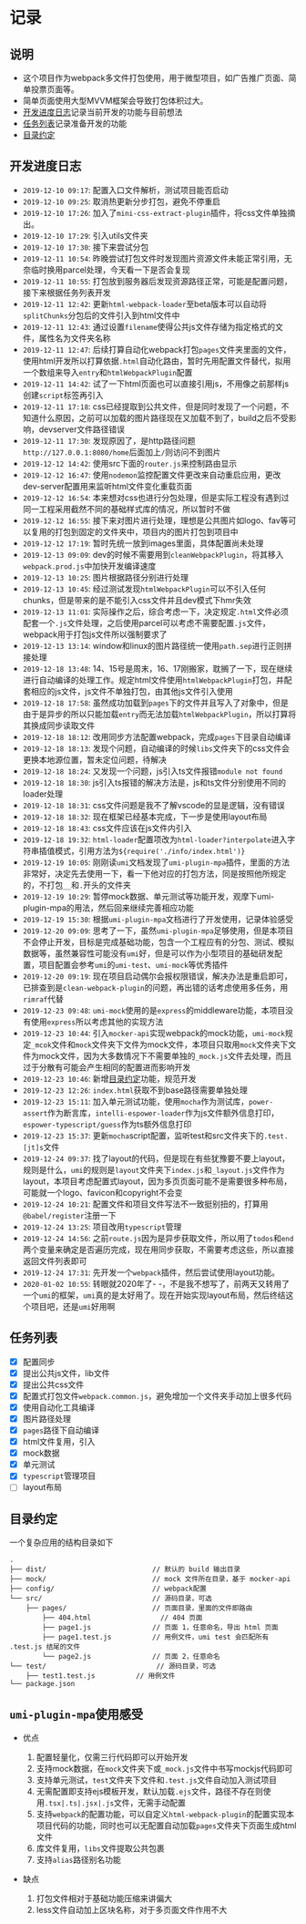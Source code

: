 # 记录

## 说明

- 这个项目作为webpack多文件打包使用，用于微型项目，如广告推广页面、简单投票页面等。
- 简单页面使用大型MVVM框架会导致打包体积过大。
- [开发进度日志](#开发进度日志)记录当前开发的功能与目前想法
- [任务列表](#任务列表)记录准备开发的功能
- [目录约定](#目录约定)

## 开发进度日志

- `2019-12-10 09:17`: 配置入口文件解析，测试项目能否启动
- `2019-12-10 09:25`: 取消热更新分步打包，避免不停重启
- `2019-12-10 17:26`: 加入了`mini-css-extract-plugin`插件，将css文件单独摘出。
- `2019-12-10 17:29`: 引入utils文件夹
- `2019-12-10 17:30`: 接下来尝试分包
- `2019-12-11 10:54`: 昨晚尝试打包文件时发现图片资源文件未能正常引用，无奈临时换用parcel处理，今天看一下是否会复现
- `2019-12-11 10:55`: 打包放到服务器后发现资源路径正常，可能是配置问题，接下来根据任务列表开发
- `2019-12-11 12:42`: 更新`html-webpack-loader`至beta版本可以自动将`splitChunks`分包后的文件引入到html文件中
- `2019-12-11 12:43`: 通过设置`filename`使得公共js文件存储为指定格式的文件，属性名为文件夹名称
- `2019-12-11 12:47`: 后续打算自动化webpack打包`pages`文件夹里面的文件，使用html开发所以打算依据`.html`自动化路由，暂时先用配置文件替代，拟用一个数组来导入`entry`和`htmlWebpackPlugin`配置
- `2019-12-11 14:42`: 试了一下html页面也可以直接引用js，不用像之前那样js创建`script`标签再引入
- `2019-12-11 17:18`: css已经提取到公共文件，但是同时发现了一个问题，不知道什么原因，之前可以加载的图片路径现在又加载不到了，build之后不受影响，devserver文件路径错误
- `2019-12-11 17:30`: 发现原因了，是http路径问题`http://127.0.0.1:8080/home`后面加上`/`则访问不到图片
- `2019-12-12 14:42`: 使用src下面的`router.js`来控制路由显示
- `2019-12-12 16:47`: 使用`nodemon`监控配置文件更改来自动重启应用，更改dev-server配置用来监听html文件变化重载页面
- `2019-12-12 16:54`: 本来想对css也进行分包处理，但是实际工程没有遇到过同一工程采用截然不同的基础样式库的情况，所以暂时不做
- `2019-12-12 16:55`: 接下来对图片进行处理，理想是公共图片如logo、fav等可以复用的打包到固定的文件夹中，项目内的图片打包到项目中
- `2019-12-12 17:19`: 暂时先统一放到images里面，具体配置尚未处理
- `2019-12-13 09:09`: dev的时候不需要用到`cleanWebpackPlugin`，将其移入`webpack.prod.js`中加快开发编译速度
- `2019-12-13 10:25`: 图片根据路径分别进行处理
- `2019-12-13 10:45`: 经过测试发现`htmlWebpackPlugin`可以不引入任何chunks，但是带来的是不能引入css文件并且dev模式下hmr失效
- `2019-12-13 11:01`: 实际操作之后，综合考虑一下，决定规定`.html`文件必须配套一个`.js`文件处理，之后使用parcel可以考虑不需要配置`.js`文件，webpack用于打包js文件所以强制要求了
- `2019-12-13 13:14`: window和linux的图片路径统一使用`path.sep`进行正则拼接处理
- `2019-12-18 13:48`: 14、15号是周末，16、17刚搬家，耽搁了一下，现在继续进行自动编译的处理工作。规定html文件使用`htmlWebpackPlugin`打包，并配套相应的js文件，js文件不单独打包，由其他js文件引入使用
- `2019-12-18 17:58`: 虽然成功加载到`pages`下的文件并且写入了对象中，但是由于是异步的所以只能加载`entry`而无法加载`htmlWebpackPlugin`，所以打算将其换成同步读取文件
- `2019-12-18 18:12`: 改用同步方法配置webpack，完成`pages`下目录自动编译
- `2019-12-18 18:13`: 发现个问题，自动编译的时候`libs`文件夹下的css文件会更换本地源位置，暂未定位问题，待解决
- `2019-12-18 18:24`: 又发现一个问题，js引入ts文件报错`module not found`
- `2019-12-18 18:30`: js引入ts报错的解决方法是，js和ts文件分别使用不同的loader处理
- `2019-12-18 18:31`: css文件问题是我不了解vscode的显是逻辑，没有错误
- `2019-12-18 18:32`: 现在框架已经基本完成，下一步是使用layout布局
- `2019-12-18 18:43`: css文件应该在js文件内引入
- `2019-12-18 19:32`: `html-loader`配置项改为`html-loader?interpolate`进入字符串插值模式，引用方法为`${require('./info/index.html')}`
- `2019-12-19 10:05`: 刚刚读`umi`文档发现了`umi-plugin-mpa`插件，里面的方法非常好，决定先去使用一下，看一下他对应的打包方法，同是按照他所规定的，不打包`__`和`.`开头的文件夹
- `2019-12-19 10:29`: 暂停mock数据、单元测试等功能开发，观摩下umi-plugin-mpa的用法，然后回来继续完善相应功能
- `2019-12-19 15:30`: 根据`umi-plugin-mpa`文档进行了开发使用，记录体验感受
- `2019-12-20 09:09`: 思考了一下，虽然`umi-plugin-mpa`足够使用，但是本项目不会停止开发，目标是完成基础功能，包含一个工程应有的分包、测试、模拟数据等，虽然兼容性可能没有`umi`好，但是可以作为小型项目的基础研发配置，项目配置会参考`umi`的`umi-test`、`umi-mock`等优秀插件
- `2019-12-20 09:19`: 现在项目启动偶尔会报权限错误，解决办法是重启即可，已排查到是`clean-webpack-plugin`的问题，再出错的话考虑使用多任务，用`rimraf`代替
- `2019-12-23 09:48`: `umi-mock`使用的是`express`的middleware功能，本项目没有使用`express`所以考虑其他的实现方法
- `2019-12-23 10:44`: 引入`mocker-api`实现webpack的mock功能，`umi-mock`规定`_mcok`文件和`mock`文件夹下文件为mock文件，本项目只取用`mock`文件夹下文件为mock文件，因为大多数情况下不需要单独的`_mock.js`文件去处理，而且过于分散有可能会产生相同的配置进而影响开发
- `2019-12-23 10:46`: 新增[目录约定](#目录约定)功能，规范开发
- `2019-12-23 12:26`: `index.html`获取不到base路径需要单独处理
- `2019-12-23 15:11`: 加入单元测试功能，使用`mocha`作为测试库，`power-assert`作为断言库，`intelli-espower-loader`作为js文件额外信息打印，`espower-typescript/guess`作为ts额外信息打印
- `2019-12-23 15:37`: 更新`mocha`script配置，监听test和src文件夹下的`.test.[jt]s`文件
- `2019-12-24 09:37`: 找了layout的代码，但是现在有些犹豫要不要上layout，规则是什么，`umi`的规则是`layout`文件夹下`index.js`和`_layout.js`文件作为layout，本项目考虑配置式layout，因为多页页面可能不是需要很多种布局，可能就一个logo、favicon和copyright不会变
- `2019-12-24 10:21`: 配置文件和项目文件写法不一致挺别扭的，打算用`@babel/register`注册一下
- `2019-12-24 13:25`: 项目改用`typescript`管理
- `2019-12-24 14:56`: 之前`route.js`因为是异步获取文件，所以用了`todos`和`end`两个变量来确定是否遍历完成，现在用同步获取，不需要考虑这些，所以直接返回文件列表即可
- `2019-12-24 17:31`: 先开发一个`webpack`插件，然后尝试使用layout功能。
- `2020-01-02 10:55`: 转眼就2020年了- -，不是我不想写了，前两天又转用了一个`umi`的框架，`umi`真的是太好用了。现在开始实现layout布局，然后终结这个项目吧，还是`umi`好用啊

## 任务列表

- [x] 配置同步
- [x] 提出公共js文件，lib文件
- [x] 提出公共css文件
- [x] 配置式打包文件`webpack.common.js`，避免增加一个文件夹手动加上很多代码
- [x] 使用自动化工具编译
- [x] 图片路径处理
- [x] `pages`路径下自动编译
- [x] html文件复用，引入
- [x] mock数据
- [x] 单元测试
- [x] `typescript`管理项目
- [ ] layout布局

## 目录约定

一个复杂应用的结构目录如下

``` (text)
.
├── dist/                          // 默认的 build 输出目录
├── mock/                          // mock 文件所在目录，基于 mocker-api
├── config/                        // webpack配置
└── src/                           // 源码目录，可选
    ├── pages/                     // 页面目录，里面的文件即路由
        ├── 404.html                 // 404 页面
        ├── page1.js               // 页面 1，任意命名，导出 html 页面
        ├── page1.test.js          // 用例文件，umi test 会匹配所有 .test.js 结尾的文件
        └── page2.js               // 页面 2，任意命名
└── test/                           // 源码目录，可选
    ├── test1.test.js          // 用例文件
└── package.json
```

## `umi-plugin-mpa`使用感受

- 优点
  1. 配置轻量化，仅需三行代码即可以开始开发
  2. 支持mock数据，在`mock`文件夹下或`_mock.js`文件中书写mockjs代码即可
  3. 支持单元测试，`test`文件夹下文件和`.test.js`文件自动加入测试项目
  4. 无需配置即支持ejs模板开发，默认加载`.ejs`文件，路径不存在则使用`.tsx|.ts|.jsx|.js`文件，无需手动配置
  5. 支持`webpack`的配置功能，可以自定义`html-webpack-plugin`的配置实现本项目代码的功能，同时也可以无配置自动加载`pages`文件夹下页面生成html文件
  6. 库文件复用，`libs`文件提取公共包裹
  7. 支持`alias`路径别名功能

- 缺点
  1. 打包文件相对于基础功能压缩来讲偏大
  2. less文件自动加上区块名称，对于多页面文件作用不大
